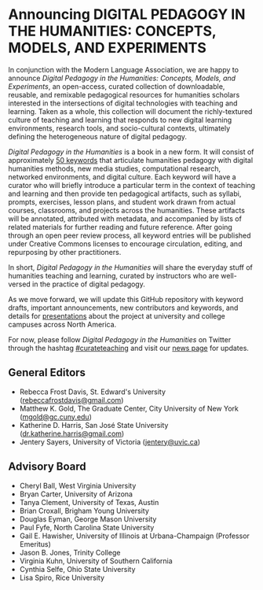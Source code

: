 
# Announcing DIGITAL PEDAGOGY IN THE HUMANITIES: CONCEPTS, MODELS, AND EXPERIMENTS

In conjunction with the Modern Language Association, we are happy to announce *Digital Pedagogy in the Humanities: Concepts, Models, and Experiments*, an open-access, curated collection of downloadable, reusable, and remixable pedagogical resources for humanities scholars interested in the intersections of digital technologies with teaching and learning. Taken as a whole, this collection will document the richly-textured culture of teaching and learning that responds to new digital learning environments, research tools, and socio-cultural contexts, ultimately defining the heterogeneous nature of digital pedagogy.

*Digital Pedagogy in the Humanities* is a book in a new form. It will consist of approximately [50 keywords](listOfKeywords.md) that articulate humanities pedagogy with digital humanities methods, new media studies, computational research, networked environments, and digital culture. Each keyword will have a curator who will briefly introduce a particular term in the context of teaching and learning and then provide ten pedagogical artifacts, such as syllabi, prompts, exercises,  lesson plans, and student work drawn from actual courses, classrooms, and projects across the humanities. These artifacts will be annotated, attributed with metadata, and accompanied by lists of related materials for further reading and future reference. After going through an open peer review process, all keyword entries will be published under Creative Commons licenses to encourage circulation, editing, and repurposing by other practitioners.

In short, *Digital Pedagogy in the Humanities* will share the everyday stuff of humanities teaching and learning, curated by instructors who are well-versed in the practice of digital pedagogy.

As we move forward, we will update this GitHub repository with keyword drafts, important announcements, new contributors and keywords, and details for [presentations](presentations.md) about the project at university and college campuses across North America.

For now, please follow *Digital Pedagogy in the Humanities* on Twitter through the hashtag [#curateteaching](https://twitter.com/hashtag/curateteaching?f=realtime&src=hash) and visit our [news page](https://github.com/curateteaching/digitalpedagogy/blob/master/news.md) for updates.

## General Editors
* Rebecca Frost Davis, St. Edward's University (rebeccafrostdavis@gmail.com)
* Matthew K. Gold, The Graduate Center, City University of New York (mgold@gc.cuny.edu)
* Katherine D. Harris, San José State University (dr.katherine.harris@gmail.com)
* Jentery Sayers, University of Victoria (jentery@uvic.ca)

## Advisory Board
* Cheryl Ball, West Virginia University
* Bryan Carter, University of Arizona
* Tanya Clement, University of Texas, Austin
* Brian Croxall, Brigham Young University
* Douglas Eyman, George Mason University
* Paul Fyfe, North Carolina State University
* Gail E. Hawisher, University of Illinois at Urbana-Champaign (Professor Emeritus)
* Jason B. Jones, Trinity College
* Virginia Kuhn, University of Southern California
* Cynthia Selfe, Ohio State University
* Lisa Spiro, Rice University
